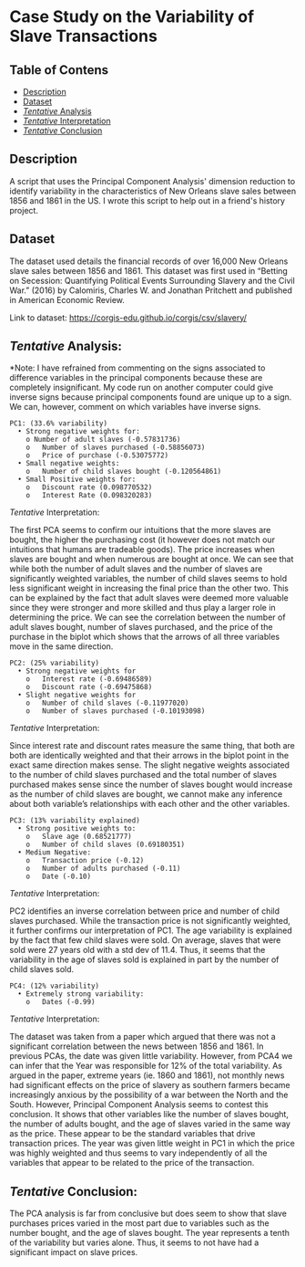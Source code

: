 # Case Study on the Variability of Slave Transactions

## Table of Contens
* [Description](#description)
* [Dataset](#dataset)
* [*Tentative* Analysis](#tentative-analysis)
* [*Tentative* Interpretation](#tentative-interpretation)
* [*Tentative* Conclusion](#tentative-conclusion)

## Description
A script that uses the Principal Component Analysis' dimension reduction to identify variability in the characteristics of New Orleans slave sales between 1856 and 1861 in the US. I wrote this script to help out in a friend's history project.

## Dataset
The dataset used details the financial records of over 16,000 New Orleans slave sales between 1856 and 1861. This dataset was first used in “Betting on Secession: Quantifying Political Events Surrounding Slavery and the Civil War.” (2016) by Calomiris, Charles W. and Jonathan Pritchett and published in American Economic Review. 

Link to dataset: https://corgis-edu.github.io/corgis/csv/slavery/

## *Tentative* Analysis:
*Note: I have refrained from commenting on the signs associated to difference variables in the principal components because these are completely insignificant. My code run on another computer could give inverse signs because principal components found are unique up to a sign. We can, however, comment on which variables have inverse signs.

```
PC1: (33.6% variability)
  •	Strong negative weights for:
    o Number of adult slaves (-0.57831736)
    o	Number of slaves purchased (-0.58856073)
    o	Price of purchase (-0.53075772)
  •	Small negative weights:
    o	Number of child slaves bought (-0.120564861)
  •	Small Positive weights for:
    o	Discount rate (0.098770532)
    o	Interest Rate (0.098320283)
```

*Tentative* Interpretation: 

The first PCA seems to confirm our intuitions that the more slaves are bought, the higher the purchasing cost (it however does not match our intuitions that humans are tradeable goods). The price increases when slaves are bought and when numerous are bought at once. We can see that while both the number of adult slaves and the number of slaves are significantly weighted variables, the number of child slaves seems to hold less significant weight in increasing the final price than the other two. This can be explained by the fact that adult slaves were deemed more valuable since they were stronger and more skilled and thus play a larger role in determining the price. 
We can see the correlation between the number of adult slaves bought, number of slaves purchased, and the price of the purchase in the biplot which shows that the arrows of all three variables move in the same direction.

```
PC2: (25% variability)
  •	Strong negative weights for
    o	Interest rate (-0.69486589)
    o	Discount rate (-0.69475868)
  •	Slight negative weights for
    o	Number of child slaves (-0.11977020)
    o	Number of slaves purchased (-0.10193098)
```

*Tentative* Interpretation:

Since interest rate and discount rates measure the same thing, that both are both are identically weighted and that their arrows in the biplot point in the exact same direction makes sense. The slight negative weights associated to the number of child slaves purchased and the total number of slaves purchased makes sense since the number of slaves bought would increase as the number of child slaves are bought, we cannot make any inference about both variable’s relationships with each other and the other variables.

```
PC3: (13% variability explained)
  •	Strong positive weights to:
    o	Slave age (0.68521777)
    o	Number of child slaves (0.69180351)
  •	Medium Negative:
    o	Transaction price (-0.12)
    o	Number of adults purchased (-0.11)
    o	Date (-0.10)
```

*Tentative* Interpretation: 

PC2 identifies an inverse correlation between price and number of child slaves purchased. While the transaction price is not significantly weighted, it further confirms our interpretation of PC1. The age variability is explained by the fact that few child slaves were sold. On average, slaves that were sold were 27 years old with a std dev of 11.4. Thus, it seems that the variability in the age of slaves sold is explained in part by the number of child slaves sold.

```
PC4: (12% variability)
  •	Extremely strong variability:
    o	Dates (-0.99)
```

*Tentative* Interpretation: 

The dataset was taken from a paper which argued that there was not a significant correlation between the news between 1856 and 1861. In previous PCAs, the date was given little variability. However, from PCA4 we can infer that the Year was responsible for 12% of the total variability. As argued in the paper, extreme years (ie. 1860 and 1861), not monthly news had significant effects on the price of slavery as southern farmers became increasingly anxious by the possibility of a war between the North and the South. However, Principal Component Analysis seems to contest this conclusion. It shows that other variables like the number of slaves bought, the number of adults bought, and the age of slaves varied in the same way as the price. These appear to be the standard variables that drive transaction prices. The year was given little weight in PC1 in which the price was highly weighted and thus seems to vary independently of all the variables that appear to be related to the price of the transaction. 

## *Tentative* Conclusion:
The PCA analysis is far from conclusive but does seem to show that slave purchases prices varied in the most part due to variables such as the number bought, and the age of slaves bought. The year represents a tenth of the variability but varies alone. Thus, it seems to not have had a significant impact on slave prices.
